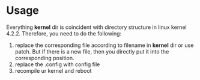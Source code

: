 # Usage

Everything <strong>kernel</strong> dir is coincident with directory structure in linux kernel 4.2.2. Therefore,
you need to do the following:

1. replace the corresponding file according to filename in <strong>kernel</strong> dir or use patch. But if there is a new file, then you directly put it into the corresponding position.
2. replace the .config with config file
3. recompile ur kernel and reboot


